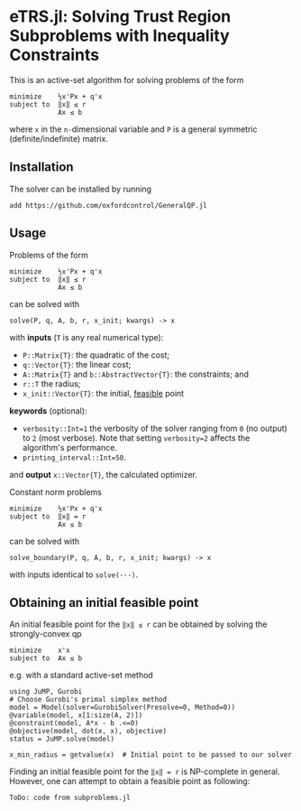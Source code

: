 # eTRS.jl: Solving Trust Region Subproblems with Inequality Constraints

This is an active-set algorithm for solving problems of the form
```
minimize    ½x'Px + q'x
subject to  ‖x‖ ≤ r
            Ax ≤ b
```
where `x` in the `n-`dimensional variable and `P` is a general symmetric (definite/indefinite) matrix.

## Installation
The solver can be installed by running
```
add https://github.com/oxfordcontrol/GeneralQP.jl
```

## Usage
Problems of the form
```
minimize    ½x'Px + q'x
subject to  ‖x‖ ≤ r
            Ax ≤ b
```
can be solved with
```
solve(P, q, A, b, r, x_init; kwargs) -> x
```
with **inputs** (`T` is any real numerical type):

* `P::Matrix{T}`: the quadratic of the cost;
* `q::Vector{T}`: the linear cost;
* `A::Matrix{T}` and `b::AbstractVector{T}`: the constraints; and
* `r::T` the radius;
* `x_init::Vector{T}`: the initial, [feasible](#obtaining-an-initial-feasible-point) point

**keywords** (optional):
* `verbosity::Int=1` the verbosity of the solver ranging from `0` (no output)
to `2` (most verbose). Note that setting `verbosity=2` affects the algorithm's performance.
* `printing_interval::Int=50`.

and **output** `x::Vector{T}`, the calculated optimizer.

Constant norm problems
```
minimize    ½x'Px + q'x
subject to  ‖x‖ = r
            Ax ≤ b
```
can be solved with
```
solve_boundary(P, q, A, b, r, x_init; kwargs) -> x
```
with inputs identical to `solve(···)`.

## Obtaining an initial feasible point

An initial feasible point for the `‖x‖ ≤ r` can be obtained by solving the strongly-convex qp
```
minimize    x'x
subject to  Ax ≤ b
```
e.g. with a standard active-set method
```
using JuMP, Gurobi
# Choose Gurobi's primal simplex method
model = Model(solver=GurobiSolver(Presolve=0, Method=0))
@variable(model, x[1:size(A, 2)])
@constraint(model, A*x - b .<=0)
@objective(model, dot(x, x), objective)
status = JuMP.solve(model)

x_min_radius = getvalue(x)  # Initial point to be passed to our solver
```

Finding an initial feasible point for the `‖x‖ = r` is NP-complete in general. However, one can attempt to obtain a feasible point as following:
```
ToDo: code from subproblems.jl
```